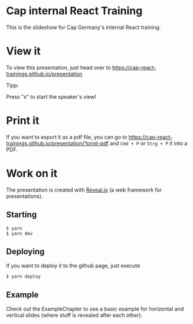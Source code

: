 # Cap internal React Training

This is the slideshow for Cap Germany's internal React training.

# View it

To view this presentation, just head over to https://cap-react-trainings.github.io/presentation

Tipp:

Press "s" to start the speaker's view!

# Print it

If you want to export it as a pdf file, you can go to https://cap-react-trainings.github.io/presentation/?print-pdf and `Cmd + P` or `Strg + P` it into a PDF.

# Work on it

The presentation is created with [Reveal.js](https://revealjs.com/) (a web framework for presentations).

## Starting

```shell
$ yarn
$ yarn dev
```

## Deploying

If you want to deploy it to the github page, just execute

```shell
$ yarn deploy
```

## Example

Check out the ExampleChapter to see a basic example for horizontal and vertical slides (where stuff is revealed after each other).
